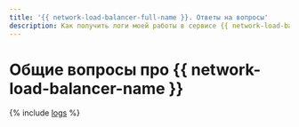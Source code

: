 ```yaml
---
title: '{{ network-load-balancer-full-name }}. Ответы на вопросы'
description: Как получить логи моей работы в сервисе {{ network-load-balancer-full-name }}. Подробнее читайте в разделе Запросы данных.
---
```


# Общие вопросы про {{ network-load-balancer-name }}

{% include [logs](../../_qa/logs.md) %}
